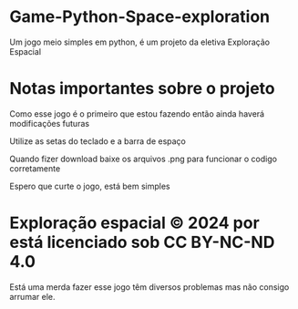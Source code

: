 # Game-Python-Space-exploration
Um jogo meio simples em python, é um projeto da eletiva Exploração Espacial

# Notas importantes sobre o projeto
Como esse jogo é o primeiro que estou fazendo então ainda haverá modificações futuras 

Utilize as setas do teclado e a barra de espaço

Quando fizer download baixe os arquivos .png para funcionar o codigo corretamente 

Espero que curte o jogo, está bem simples

# Exploração espacial © 2024 por está licenciado sob CC BY-NC-ND 4.0





Está uma merda fazer esse jogo têm diversos problemas mas não consigo arrumar ele.
